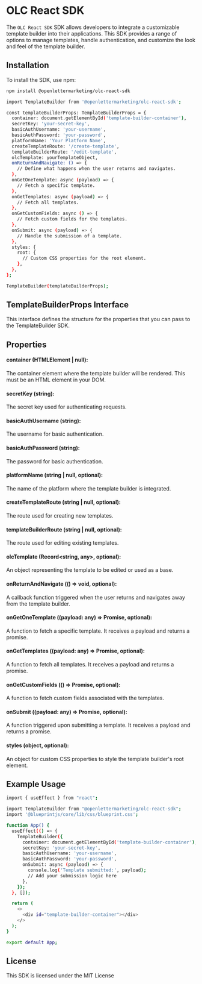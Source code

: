 # OLC React SDK

The `OLC React SDK` SDK allows developers to integrate a customizable template builder into their applications. This SDK provides a range of options to manage templates, handle authentication, and customize the look and feel of the template builder.

## Installation

To install the SDK, use npm:

```bash
npm install @openlettermarketing/olc-react-sdk

import TemplateBuilder from '@openlettermarketing/olc-react-sdk';

const templateBuilderProps: TemplateBuilderProps = {
  container: document.getElementById('template-builder-container'),
  secretKey: 'your-secret-key',
  basicAuthUsername: 'your-username',
  basicAuthPassword: 'your-password',
  platformName: 'Your Platform Name',
  createTemplateRoute: '/create-template',
  templateBuilderRoute: '/edit-template',
  olcTemplate: yourTemplateObject,
  onReturnAndNavigate: () => {
    // Define what happens when the user returns and navigates.
  },
  onGetOneTemplate: async (payload) => {
    // Fetch a specific template.
  },
  onGetTemplates: async (payload) => {
    // Fetch all templates.
  },
  onGetCustomFields: async () => {
    // Fetch custom fields for the templates.
  },
  onSubmit: async (payload) => {
    // Handle the submission of a template.
  },
  styles: {
    root: {
      // Custom CSS properties for the root element.
    },
  },
};

TemplateBuilder(templateBuilderProps);
```

## TemplateBuilderProps Interface
This interface defines the structure for the properties that you can pass to the TemplateBuilder SDK.

## Properties

#### container (HTMLElement | null):
The container element where the template builder will be rendered. This must be an HTML element in your DOM.

#### secretKey (string):
The secret key used for authenticating requests.

#### basicAuthUsername (string):
The username for basic authentication.

#### basicAuthPassword (string):
The password for basic authentication.

#### platformName (string | null, optional):
The name of the platform where the template builder is integrated.

#### createTemplateRoute (string | null, optional):
The route used for creating new templates.

#### templateBuilderRoute (string | null, optional):
The route used for editing existing templates.

#### olcTemplate (Record<string, any>, optional):
An object representing the template to be edited or used as a base.

#### onReturnAndNavigate (() => void, optional):
A callback function triggered when the user returns and navigates away from the template builder.

#### onGetOneTemplate ((payload: any) => Promise<any>, optional):
A function to fetch a specific template. It receives a payload and returns a promise.

#### onGetTemplates ((payload: any) => Promise<any>, optional):
A function to fetch all templates. It receives a payload and returns a promise.

#### onGetCustomFields (() => Promise<any>, optional):
A function to fetch custom fields associated with the templates.

#### onSubmit ((payload: any) => Promise<any>, optional):
A function triggered upon submitting a template. It receives a payload and returns a promise.

#### styles (object, optional):
An object for custom CSS properties to style the template builder's root element.

## Example Usage
```bash
import { useEffect } from "react";

import TemplateBuilder from "@openlettermarketing/olc-react-sdk";
import '@blueprintjs/core/lib/css/blueprint.css';

function App() {
  useEffect(() => {
    TemplateBuilder({
      container: document.getElementById('template-builder-container'),
      secretKey: 'your-secret-key',
      basicAuthUsername: 'your-username',
      basicAuthPassword: 'your-password',
      onSubmit: async (payload) => {
        console.log('Template submitted:', payload);
        // Add your submission logic here
      },
    });
  }, []);

  return (
    <>
      <div id="template-builder-container"></div>
    </>
  );
}

export default App;
```

## License
This SDK is licensed under the MIT License